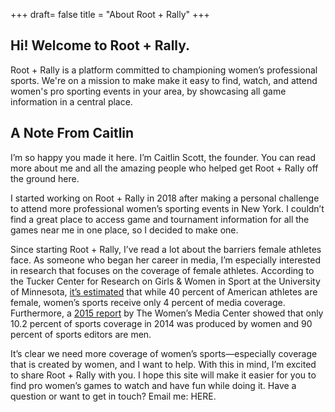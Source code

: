 +++
draft= false
title = "About Root + Rally"
+++

## Hi! Welcome to Root + Rally. 
Root + Rally is a platform committed to championing women’s professional sports. We're on a mission to make make it easy to find, watch, and attend women's pro sporting events in your area, by showcasing all game information in a central place.


## A Note From Caitlin  
I’m so happy you made it here. I’m Caitlin Scott, the founder. You can read more about me and all the amazing people who helped get Root + Rally off the ground here. 

I started working on Root + Rally in 2018 after making a personal challenge to attend more professional women’s sporting events in New York. I couldn’t find a great place to access game and tournament information for all the games near me in one place, so I decided to make one.

Since starting Root + Rally, I’ve read a lot about the barriers female athletes face. As someone who began her career in media, I’m especially interested in research that focuses on the coverage of female athletes. According to the Tucker Center for Research on Girls & Women in Sport at the University of Minnesota, <a href="http://www.cehd.umn.edu/tuckercenter/projects/mediacoverage.html">it’s estimated</a> that while 40 percent of American athletes are female, women’s sports receive only 4 percent of media coverage. Furthermore, a <a href="https://wmc.3cdn.net/83bf6082a319460eb1_hsrm680x2.pdf">2015 report</a> by The Women’s Media Center showed that only 10.2 percent of sports coverage in 2014 was produced by women and 90 percent of sports editors are men. 

It’s clear we need more coverage of women’s sports—especially coverage that is created by women, and I want to help. With this in mind, I’m excited to share Root + Rally with you. I hope this site will make it easier for you to find pro women’s games to watch and have fun while doing it. Have a question or want to get in touch? Email me: HERE. 

 